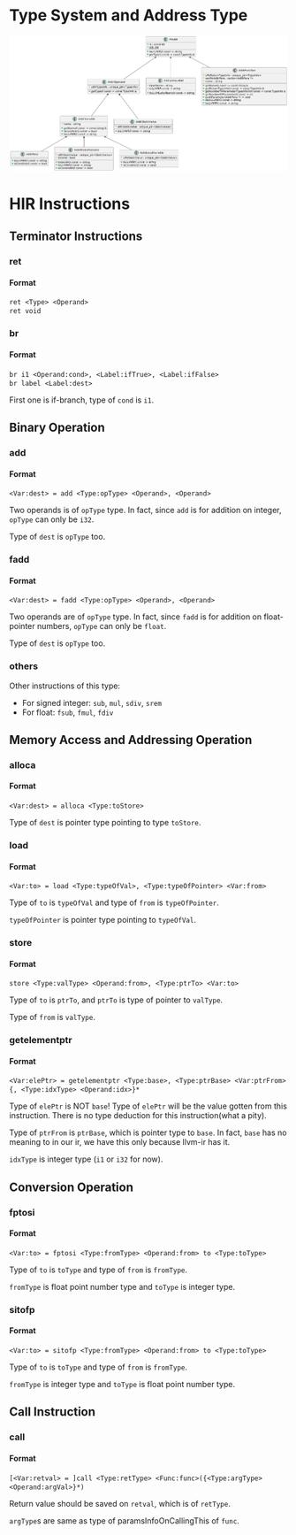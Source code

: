 # Type System and Address Type

![](imageRef/Address.png)

# HIR Instructions

## Terminator Instructions

### ret

#### Format

```text
ret <Type> <Operand>
ret void 
```

### br

#### Format

```text
br i1 <Operand:cond>, <Label:ifTrue>, <Label:ifFalse>
br label <Label:dest>
```

First one is if-branch, type of `cond` is `i1`.

## Binary Operation

### add

#### Format

```text
<Var:dest> = add <Type:opType> <Operand>, <Operand>
```

Two operands is of `opType` type. In fact, since `add` is for addition on
integer, `opType` can only be `i32`.

Type of `dest` is `opType` too.

### fadd

#### Format

```text
<Var:dest> = fadd <Type:opType> <Operand>, <Operand>
```

Two operands are of `opType` type. In fact, since `fadd` is for addition on
float-pointer numbers, `opType` can only be `float`.

Type of `dest` is `opType` too.

### others

Other instructions of this type:

* For signed integer:
  `sub`, `mul`, `sdiv`, `srem`
* For float:
  `fsub`, `fmul`, `fdiv`

## Memory Access and Addressing Operation

### alloca

#### Format

```text
<Var:dest> = alloca <Type:toStore>
```

Type of `dest` is pointer type pointing to type `toStore`.

### load

#### Format

```text
<Var:to> = load <Type:typeOfVal>, <Type:typeOfPointer> <Var:from>
```

Type of `to` is `typeOfVal` and type of `from` is `typeOfPointer`.

`typeOfPointer` is pointer type pointing to `typeOfVal`.

### store

#### Format

```text
store <Type:valType> <Operand:from>, <Type:ptrTo> <Var:to>
```

Type of `to` is `ptrTo`, and `ptrTo` is type of pointer to `valType`.

Type of `from` is `valType`.

### getelementptr

#### Format

```text
<Var:elePtr> = getelementptr <Type:base>, <Type:ptrBase> <Var:ptrFrom> {, <Type:idxType> <Operand:idx>}*
```

Type of `elePtr` is NOT `base`! Type of `elePtr` will be the value gotten from this
instruction. There is no type deduction for this instruction(what a pity).

Type of `ptrFrom` is `ptrBase`, which is pointer type to `base`. In fact, `base` has
no meaning to in our ir, we have this only because llvm-ir has it.

`idxType` is integer type (`i1` or `i32` for now).

## Conversion Operation

### fptosi

#### Format

```text
<Var:to> = fptosi <Type:fromType> <Operand:from> to <Type:toType>
```

Type of `to` is `toType` and type of `from` is `fromType`.

`fromType` is float point number type and `toType` is integer type.

### sitofp

#### Format

```text
<Var:to> = sitofp <Type:fromType> <Operand:from> to <Type:toType>
```

Type of `to` is `toType` and type of `from` is `fromType`.

`fromType` is integer type and `toType` is float point number type.

## Call Instruction

### call

#### Format

```text
[<Var:retval> = ]call <Type:retType> <Func:func>({<Type:argType> <Operand:argVal>}*)
```

Return value should be saved on `retval`, which is of `retType`.

`argType`s are same as type of paramsInfoOnCallingThis of `func`.